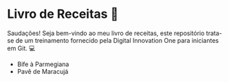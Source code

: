 # Livro de Receitas :champagne:

Saudações! Seja bem-vindo ao meu livro de receitas, este repositório trata-se de um treinamento fornecido pela Digital Innovation One para iniciantes em Git. :computer:

- Bife à Parmegiana
- Pavê de Maracujá 